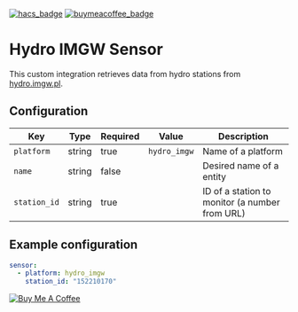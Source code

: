 [![hacs_badge](https://img.shields.io/badge/HACS-Custom-orange.svg)](https://hacs.xyz/docs/faq/custom_repositories)
[![buymeacoffee_badge](https://img.shields.io/badge/Donate-buymeacoffe-ff813f?style=flat)](https://www.buymeacoffee.com/PiotrMachowski)

# Hydro IMGW Sensor

This custom integration retrieves data from hydro stations from [hydro.imgw.pl](https://hydro.imgw.pl/#map/19.5,51.5,7,true,false,0).

## Configuration

| Key | Type | Required | Value | Description |
|---|---|---|---|---|
| `platform` | string | true | `hydro_imgw` | Name of a platform |
| `name` | string | false |   | Desired name of a entity |
| `station_id` | string | true |   | ID of a station to monitor (a number from URL) |

## Example configuration

```yaml
sensor:
  - platform: hydro_imgw
    station_id: "152210170"
```


<a href="https://www.buymeacoffee.com/PiotrMachowski" target="_blank"><img src="https://bmc-cdn.nyc3.digitaloceanspaces.com/BMC-button-images/custom_images/orange_img.png" alt="Buy Me A Coffee" style="height: auto !important;width: auto !important;" ></a>
